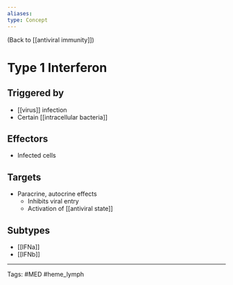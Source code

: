 ```yaml
---
aliases: 
type: Concept
---
```


(Back to [[antiviral immunity]])

# Type 1 Interferon

## Triggered by
- [[virus]] infection
- Certain [[intracellular bacteria]]
## Effectors
- Infected cells
## Targets
- Paracrine, autocrine effects
	- Inhibits viral entry
	- Activation of [[antiviral state]]
## Subtypes
- [[IFNa]]
- [[IFNb]]

---
Tags: #MED #heme_lymph 